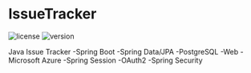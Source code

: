 # IssueTracker
![license](https://img.shields.io/crates/l/rustc-serialize.svg)
![version](https://img.shields.io/badge/version-0.1-red.svg)

Java Issue Tracker
-Spring Boot
-Spring Data/JPA
-PostgreSQL
-Web
-Microsoft Azure
-Spring Session
-OAuth2
-Spring Security
